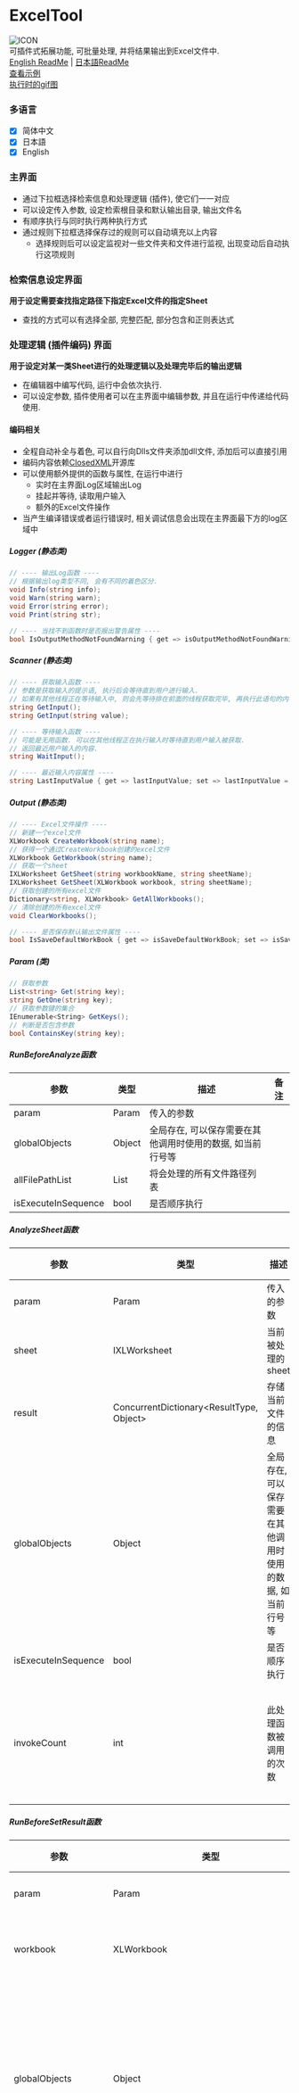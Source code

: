 # ExcelTool
![ICON](https://om.namanime.com/Pictures/ExcelTool/ExcelTool.ico)  
可插件式拓展功能, 可批量处理, 并将结果输出到Excel文件中.  
[English ReadMe](https://github.com/ZjzMisaka/ExcelTool/blob/main/README.md) | [日本語ReadMe](https://github.com/ZjzMisaka/ExcelTool/blob/main/README_ja-JP.md)  
[查看示例](https://github.com/ZjzMisaka/AnalyzersForExcelTool)  
[执行时的gif图](https://www.namanime.com/ZjzMisaka/ExcelTool/ExcelTool.gif?20220603)

### 多语言
- [x] 简体中文
- [x] 日本語
- [x] English

### 主界面
- 通过下拉框选择检索信息和处理逻辑 (插件), 使它们一一对应
- 可以设定传入参数, 设定检索根目录和默认输出目录, 输出文件名
- 有顺序执行与同时执行两种执行方式
- 通过规则下拉框选择保存过的规则可以自动填充以上内容
    - 选择规则后可以设定监视对一些文件夹和文件进行监视, 出现变动后自动执行这项规则  

### 检索信息设定界面
**用于设定需要查找指定路径下指定Excel文件的指定Sheet**
- 查找的方式可以有选择全部, 完整匹配, 部分包含和正则表达式

### 处理逻辑 (插件编码) 界面
**用于设定对某一类Sheet进行的处理逻辑以及处理完毕后的输出逻辑**
- 在编辑器中编写代码, 运行中会依次执行.  
- 可以设定参数, 插件使用者可以在主界面中编辑参数, 并且在运行中传递给代码使用.  

#### 编码相关
- 全程自动补全与着色, 可以自行向Dlls文件夹添加dll文件, 添加后可以直接引用
- 编码内容依赖[ClosedXML](https://github.com/ClosedXML/ClosedXML)开源库
- 可以使用额外提供的函数与属性, 在运行中进行
    - 实时在主界面Log区域输出Log
    - 挂起并等待, 读取用户输入
    - 额外的Excel文件操作
- 当产生编译错误或者运行错误时, 相关调试信息会出现在主界面最下方的log区域中

##### Logger (静态类)
```c#
// ---- 输出Log函数 ----
// 根据输出log类型不同, 会有不同的着色区分. 
void Info(string info);
void Warn(string warn);
void Error(string error);
void Print(string str);

// ---- 当找不到函数时是否报出警告属性 ----
bool IsOutputMethodNotFoundWarning { get => isOutputMethodNotFoundWarning; set => isOutputMethodNotFoundWarning = value; }
```

##### Scanner (静态类)
```c#
// ---- 获取输入函数 ----
// 参数是获取输入的提示语, 执行后会等待直到用户进行输入. 
// 如果有其他线程正在等待输入中, 则会先等待排在前面的线程获取完毕, 再执行此语句的内容.  
string GetInput();
string GetInput(string value);

// ---- 等待输入函数 ----
// 可能是无用函数. 可以在其他线程正在执行输入时等待直到用户输入被获取. 
// 返回最近用户输入的内容. 
string WaitInput();

// ---- 最近输入内容属性 ----
string LastInputValue { get => lastInputValue; set => lastInputValue = value; }
```

##### Output (静态类)
```c#
// ---- Excel文件操作 ----
// 新建一个excel文件
XLWorkbook CreateWorkbook(string name);
// 获得一个通过CreateWorkbook创建的excel文件
XLWorkbook GetWorkbook(string name);
// 获取一个sheet
IXLWorksheet GetSheet(string workbookName, string sheetName);
IXLWorksheet GetSheet(XLWorkbook workbook, string sheetName);
// 获取创建的所有excel文件
Dictionary<string, XLWorkbook> GetAllWorkbooks();
// 清除创建的所有excel文件
void ClearWorkbooks();

// ---- 是否保存默认输出文件属性 ----
bool IsSaveDefaultWorkBook { get => isSaveDefaultWorkBook; set => isSaveDefaultWorkBook = value; }
```

##### Param (类)
```c#
// 获取参数
List<string> Get(string key);
string GetOne(string key);
// 获取参数键的集合
IEnumerable<String> GetKeys();
// 判断是否包含参数
bool ContainsKey(string key);
```

##### RunBeforeAnalyze函数
|参数|类型|描述|备注|
|----|----|----|----|
|param|Param|传入的参数||
|globalObjects|Object|全局存在, 可以保存需要在其他调用时使用的数据, 如当前行号等||
|allFilePathList|List<string>|将会处理的所有文件路径列表||
|isExecuteInSequence|bool|是否顺序执行||

##### AnalyzeSheet函数
|参数|类型|描述|备注|
|----|----|----|----|
|param|Param|传入的参数||
|sheet|IXLWorksheet|当前被处理的sheet||
|result|ConcurrentDictionary<ResultType, Object>|存储当前文件的信息||
|globalObjects|Object|全局存在, 可以保存需要在其他调用时使用的数据, 如当前行号等||
|isExecuteInSequence|bool|是否顺序执行||
|invokeCount|int|此处理函数被调用的次数|第一次调用时值为1|

##### RunBeforeSetResult函数
|参数|类型|描述|备注|
|----|----|----|----|
|param|Param|传入的参数||
|workbook|XLWorkbook|用于输出的Excel文件||
|globalObjects|Object|全局存在, 可以保存需要在其他调用时使用的数据, 如当前行号等||
|resultList|ICollection<ConcurrentDictionary<ResultType, Object>>|所有文件的信息||
|allFilePathList|List<string>|处理的所有文件路径列表||
|isExecuteInSequence|bool|是否顺序执行||

##### SetResult函数
|参数|类型|描述|备注|
|----|----|----|----|
|param|Param|传入的参数||
|workbook|XLWorkbook|用于输出的Excel文件||
|result|ConcurrentDictionary<ResultType, Object>|存储当前文件的信息||
|globalObjects|Object|全局存在, 可以保存需要在其他调用时使用的数据, 如当前行号等||
|isExecuteInSequence|bool|是否顺序执行||
|invokeCount|int|此输出函数被调用的次数|第一次调用时值为1|
|totalCount|int|总共需要调用的输出函数的次数|当invokeCount与totalCount值相同时即为最后一次调用|

##### RunEnd函数
|参数|类型|描述|备注|
|----|----|----|----|
|param|Param|传入的参数||
|workbook|XLWorkbook|用于输出的Excel文件||
|globalObjects|Object|全局存在, 可以保存需要在其他调用时使用的数据, 如当前行号等||
|resultList|ICollection<ConcurrentDictionary<ResultType, Object>>|所有文件的信息||
|allFilePathList|List<string>|处理的所有文件路径列表||
|isExecuteInSequence|bool|是否顺序执行||

# 使用的开源库
|开源库|开源协议|
|----|----|
|[roslynpad/roslynpad](https://github.com/roslynpad/roslynpad)|MIT|
|[icsharpcode/AvalonEdit](https://github.com/icsharpcode/AvalonEdit)|MIT|
|[JamesNK/Newtonsoft.Json](https://github.com/JamesNK/Newtonsoft.Json)|MIT|
|[ClosedXML/ClosedXML](https://github.com/ClosedXML/ClosedXML)|MIT|
|[rickyah/ini-parser](https://github.com/rickyah/ini-parser)|MIT|
|[amibar/SmartThreadPool](https://github.com/amibar/SmartThreadPool)|MS-PL|
|[punker76/gong-wpf-dragdrop](https://github.com/punker76/gong-wpf-dragdrop)|BSD-3-Clause|
|[Kinnara/ModernWpf](https://github.com/Kinnara/ModernWpf)|MIT|
|[CommunityToolkit/WindowsCommunityToolkit (Microsoft.Toolkit.Mvvm)](https://github.com/CommunityToolkit/WindowsCommunityToolkit)|MIT|
|[microsoft/XamlBehaviorsWpf](https://github.com/microsoft/XamlBehaviorsWpf)|MIT|
|[ZjzMisaka/CustomizableMessageBox](https://github.com/ZjzMisaka/CustomizableMessageBox)|WTFPL|
